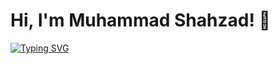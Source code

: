 # Hi, I'm Muhammad Shahzad! 👋

[![Typing SVG](https://readme-typing-svg.demolab.com?font=Roboto&weight=600&size=30&pause=1000&color=007BFF&center=true&vCenter=true&width=600&lines=I+am+a+Web+Developer;I+am+a+Beginner+Python+Developer;I+am+a+Beginner+C+Language+Programmer)](https://git.io/typing-svg)
